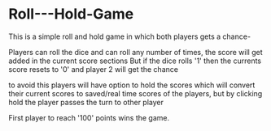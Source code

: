# Roll---Hold-Game


 This is a simple roll and hold game in which both players gets a chance-

 Players can roll the dice and can roll any number of times, the score will get added in the current score sections
 But if the dice rolls '1' then the currents score resets to '0' and player 2 will get the chance

 to avoid this players will have option to hold the scores which will convert their current scores to saved/real time scores of the players, but by clicking hold the player passes the turn to other player 

 First player to reach '100' points wins the game.
